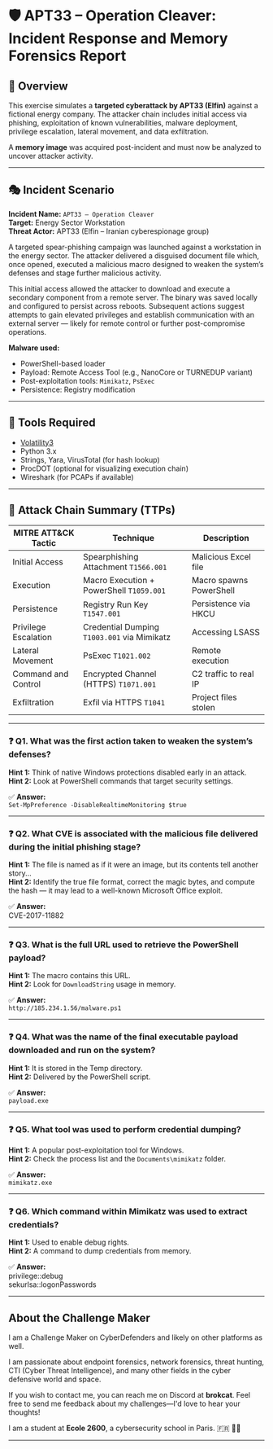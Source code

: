 # 🛡️ APT33 – Operation Cleaver: Incident Response and Memory Forensics Report

## 🧠 Overview

This exercise simulates a **targeted cyberattack by APT33 (Elfin)** against a fictional energy company. The attacker chain includes initial access via phishing, exploitation of known vulnerabilities, malware deployment, privilege escalation, lateral movement, and data exfiltration.

A **memory image** was acquired post-incident and must now be analyzed to uncover attacker activity.

---

## 🎭 Incident Scenario

**Incident Name:** `APT33 – Operation Cleaver`  
**Target:** Energy Sector Workstation  
**Threat Actor:** APT33 (Elfin – Iranian cyberespionage group)

A targeted spear-phishing campaign was launched against a workstation in the energy sector. The attacker delivered a disguised document file which, once opened, executed a malicious macro designed to weaken the system’s defenses and stage further malicious activity.

This initial access allowed the attacker to download and execute a secondary component from a remote server. The binary was saved locally and configured to persist across reboots. Subsequent actions suggest attempts to gain elevated privileges and establish communication with an external server — likely for remote control or further post-compromise operations.

**Malware used:**  
- PowerShell-based loader  
- Payload: Remote Access Tool (e.g., NanoCore or TURNEDUP variant)  
- Post-exploitation tools: `Mimikatz`, `PsExec`  
- Persistence: Registry modification

---

## 🧰 Tools Required

- [Volatility3](https://www.volatilityfoundation.org/)
- Python 3.x
- Strings, Yara, VirusTotal (for hash lookup)
- ProcDOT (optional for visualizing execution chain)
- Wireshark (for PCAPs if available)

---

## 🧱 Attack Chain Summary (TTPs)

| MITRE ATT&CK Tactic       | Technique                                      | Description |
|---------------------------|-----------------------------------------------|-------------|
| Initial Access            | Spearphishing Attachment `T1566.001`           | Malicious Excel file |
| Execution                 | Macro Execution + PowerShell `T1059.001`       | Macro spawns PowerShell |
| Persistence               | Registry Run Key `T1547.001`                   | Persistence via HKCU |
| Privilege Escalation      | Credential Dumping `T1003.001` via Mimikatz    | Accessing LSASS |
| Lateral Movement          | PsExec `T1021.002`                              | Remote execution |
| Command and Control       | Encrypted Channel (HTTPS) `T1071.001`          | C2 traffic to real IP |
| Exfiltration              | Exfil via HTTPS `T1041`                        | Project files stolen |

---

### ❓ Q1. What was the first action taken to weaken the system’s defenses?

**Hint 1:** Think of native Windows protections disabled early in an attack.  
**Hint 2:** Look at PowerShell commands that target security settings.

✅ **Answer:**  
`Set-MpPreference -DisableRealtimeMonitoring $true`

---

### ❓ Q2. What CVE is associated with the malicious file delivered during the initial phishing stage?

**Hint 1:** The file is named as if it were an image, but its contents tell another story...  
**Hint 2:** Identify the true file format, correct the magic bytes, and compute the hash — it may lead to a well-known Microsoft Office exploit.

✅ **Answer:**  
CVE-2017-11882

---

### ❓ Q3. What is the full URL used to retrieve the PowerShell payload?

**Hint 1:** The macro contains this URL.  
**Hint 2:** Look for `DownloadString` usage in memory.

✅ **Answer:**  
`http://185.234.1.56/malware.ps1`

---

### ❓ Q4. What was the name of the final executable payload downloaded and run on the system?

**Hint 1:** It is stored in the Temp directory.  
**Hint 2:** Delivered by the PowerShell script.

✅ **Answer:**  
`payload.exe`

---

### ❓ Q5. What tool was used to perform credential dumping?

**Hint 1:** A popular post-exploitation tool for Windows.  
**Hint 2:** Check the process list and the `Documents\mimikatz` folder.

✅ **Answer:**  
`mimikatz.exe`

---

### ❓ Q6. Which command within Mimikatz was used to extract credentials?

**Hint 1:** Used to enable debug rights.  
**Hint 2:** A command to dump credentials from memory.

✅ **Answer:**  
privilege::debug  
sekurlsa::logonPasswords

---

## About the Challenge Maker

I am a Challenge Maker on CyberDefenders and likely on other platforms as well.

I am passionate about endpoint forensics, network forensics, threat hunting, CTI (Cyber Threat Intelligence), and many other fields in the cyber defensive world and space.

If you wish to contact me, you can reach me on Discord at **brokcat**. Feel free to send me feedback about my challenges—I'd love to hear your thoughts!

I am a student at **Ecole 2600**, a cybersecurity school in Paris. :fr: :pirate_flag:

---